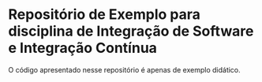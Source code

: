 # Repositório de Exemplo para disciplina de Integração de Software e Integração Contínua

O código apresentado nesse repositório é apenas de exemplo didático.
